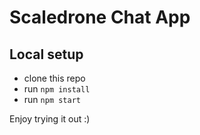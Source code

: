 # Scaledrone Chat App

## Local setup

- clone this repo
- run `npm install`
- run `npm start`

Enjoy trying it out :)
